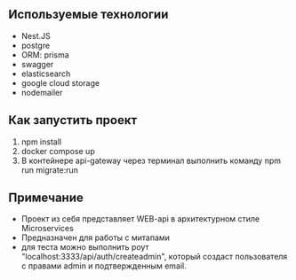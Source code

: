 ## Используемые технологии
- Nest.JS
- postgre
- ORM: prisma
- swagger
- elasticsearch
- google cloud storage
- nodemailer

## Как запустить проект
1. npm install
2. docker compose up
3. В контейнере api-gateway через терминал выполнить команду npm run migrate:run

## Примечание
- Проект из себя представляет WEB-api в архитектурном стиле Microservices
- Предназначен для работы с митапами
- для теста можно выполнить роут "localhost:3333/api/auth/createadmin", который создаст пользователя с правами admin и подтвержденным email.
